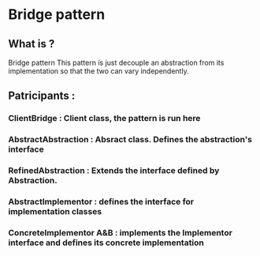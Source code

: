 # Bridge pattern

## What is ?
Bridge pattern
This pattern is just decouple an abstraction from its implementation so that the two can vary independently.

## Patricipants :

### ClientBridge            : Client class, the pattern is run here
### AbstractAbstraction     : Absract class. Defines the abstraction's interface
### RefinedAbstraction      : Extends the interface defined by Abstraction. 

### AbstractImplementor     : defines the interface for implementation classes
### ConcreteImplementor A&B : implements the Implementor interface and defines its concrete implementation